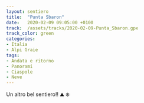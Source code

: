```yaml
---
layout: sentiero
title:  "Punta Sbaron"
date:   2020-02-09 09:05:00 +0100
track:  /assets/tracks/2020-02-09-Punta_Sbaron.gpx
track_color: green
categories:
- Italia
- Alpi Graie
tags:
- Andata e ritorno
- Panorami
- Ciaspole
- Neve
---
```


Un altro bel sentiero!! :mountain: :snowflake: